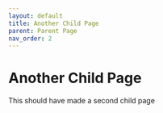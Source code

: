 ```yaml
---
layout: default
title: Another Child Page
parent: Parent Page
nav_order: 2
---
```


# Another Child Page
This should have made a second child page
